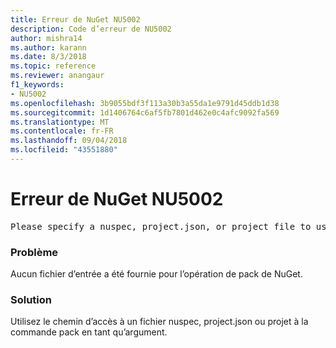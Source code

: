 ```yaml
---
title: Erreur de NuGet NU5002
description: Code d’erreur de NU5002
author: mishra14
ms.author: karann
ms.date: 8/3/2018
ms.topic: reference
ms.reviewer: anangaur
f1_keywords:
- NU5002
ms.openlocfilehash: 3b9055bdf3f113a30b3a55da1e9791d45ddb1d38
ms.sourcegitcommit: 1d1406764c6af5fb7801d462e0c4afc9092fa569
ms.translationtype: MT
ms.contentlocale: fr-FR
ms.lasthandoff: 09/04/2018
ms.locfileid: "43551880"
---
```

# <a name="nuget-error-nu5002"></a>Erreur de NuGet NU5002
<pre>Please specify a nuspec, project.json, or project file to use.</pre>

### <a name="issue"></a>Problème

Aucun fichier d’entrée a été fournie pour l’opération de pack de NuGet.


### <a name="solution"></a>Solution

Utilisez le chemin d’accès à un fichier nuspec, project.json ou projet à la commande pack en tant qu’argument.

